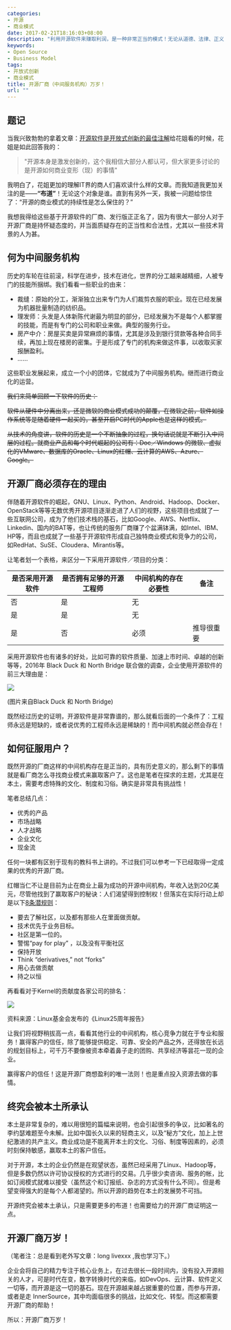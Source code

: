 ```yaml
---
categories:
- 开源
- 商业模式
date: 2017-02-21T18:16:03+08:00
description: "利用开源软件来赚取利润，是一种非常正当的模式！无论从道德、法律、正义，都是站得住脚的。但是商业模式堪忧的地方在于，此处的“市场规模”究竟能够容得下几家？而国人为何不买账？"
keywords:
- Open Source
- Business Model
tags:
- 开放式创新
- 商业模式
title: 开源厂商（中间服务机构）万岁！
url: ""
---
```

## 题记

当我兴致勃勃的拿着文章：[开源软件是开放式创新的最佳注解](/posts/the_way_of_open_source/naming_opensource_and_marketing_2/)给花姐看的时候，花姐是如此回答我的：

> "开源本身是激发创新的，这个我相信大部分人都认可，但大家更多讨论的是开源如何商业变形（现）的事情"

我明白了，花姐更加的理解IT界的商人们喜欢读什么样的文章。而我知道我更加关注的是——**“布道”**！无论这个对象是谁。直到有另外一天，我被一问题给惊住了：“开源的商业模式的持续性是怎么保住的？”

我想我得给这些基于开源软件的厂商、发行版正正名了，因为有很大一部分人对于开源厂商是持怀疑态度的，并当面质疑存在的正当性和合法性，尤其以一些技术背景的人为甚。

## 何为中间服务机构

历史的车轮在往前滚，科学在进步，技术在进化，世界的分工越来越精细，人被专门的技能所捆绑。我们看看一些职业的由来：

* 裁缝：原始的分工，渐渐独立出来专门为人们裁剪衣服的职业。现在已经发展为机器批量制造的纺织品。
* 理发师：头发是人体新陈代谢最为明显的部分，已经发展为不是每个人都掌握的技能，而是有专门的公司和职业来做。典型的服务行业。
* 房产中介：房屋买卖是异常麻烦的事情，尤其是涉及到银行贷款等各种合同手续，再加上现在楼房的密集。于是形成了专门的机构来做这件事，以收取买家报酬盈利。
* ......

这些职业发展起来，成立一个小的团体，它就成为了中间服务机构。继而进行商业化的运营。

~~我们来简单回顾一下软件的历史：~~

~~软件从硬件中分离出来，还是微软的商业模式成功的颠覆，在微软之前，软件如操作系统等是随着硬件一起买的，甚至开启PC时代的Apple也是这样的模式。~~

~~从技术的角度讲，软件的历史是一个不断抽象的过程，换句话说就是不断引入中间层的过程。就商业产品和每个时代崛起的公司有：Doc／Windows 的微软、虚拟化的VMware、数据库的Oracle、Linux的红帽、云计算的AWS、Azure、Google。~~

## 开源厂商必须存在的理由

伴随着开源软件的崛起，GNU、Linux、Python、Android、Hadoop、Docker、OpenStack等等无数优秀开源项目逐渐走进了人们的视野，这些项目也成就了一些互联网公司，成为了他们技术栈的基石，比如Google、AWS、Netflix、Linkedin、国内的BAT等，也让传统的服务厂商赚了个盆满钵满，如Intel、IBM、HP等，而且也成就了一些基于开源软件形成自己独特商业模式和竞争力的公司，如RedHat、SuSE、Cloudera、Mirantis等。

让笔者划一个表格，来区分一下采用开源软件／项目的分类：

|  是否采用开源软件    |   是否拥有足够的开源工程师  |中间机构的存在必要性 | 备注|
| -------------  | ------------- | -------------| -----|
|否|是|无||
|是|是|无||
|是|否|必须|推导很重要|

采用开源软件也有诸多的好处，比如可靠的软件质量、加速上市时间、卓越的创新等等，2016年 Black Duck 和 North Bridge 联合做的调查，企业使用开源软件的前三大理由是：

![](https://raw.githubusercontent.com/OCselected/ttoos/master/content/public/why_use_opensource.png)

(图片来自Black Duck 和 North Bridge)

既然经过历史的证明，开源软件是非常靠谱的，那么就看后面的一个条件了：工程师永远是短缺的，或者说优秀的工程师永远是稀缺的！而中间机构就必然会存在！

## 如何征服用户？

既然开源的厂商这样的中间机构存在是正当的，具有历史意义的，那么剩下的事情就是看厂商怎么寻找商业模式来赢取客户了。这也是笔者在探求的主题，尤其是在本土，需要考虑特殊的文化、制度和习俗。确实是非常具有挑战性！

笔者总结几点：

* 优秀的产品
* 市场战略
* 人才战略
* 企业文化
* 现金流

任何一块都有区别于现有的教科书上讲的。不过我们可以参考一下已经取得一定成果的优秀的开源厂商。

红帽当仁不让是目前为止在商业上最为成功的开源中间机构，年收入达到20亿美元，尽管他找到了赢取客户的秘诀：人们渴望得到控制权！但落实在实际行动上却是以下[8条潜规则](http://searchsoftwarequality.techtarget.com/blog/Software-Quality-Insights/Red-Hats-8-rules-of-successful-Open-Source)：

* 要去了解社区，以及都有那些人在里面做贡献。
* 技术优先于业务目标。
* 社区是第一位的。
* 警惕“pay for play” ，以及没有平衡社区
* 保持开放
* Think “derivatives,” not “forks”
* 用心去做贡献
* 持之以恒

再看看对于Kernel的贡献度各家公司的排名：

![](https://raw.githubusercontent.com/OCselected/ttoos/master/content/public/kernel_contrbuited_by_company.png)

资料来源：Linux基金会发布的《Linux25周年报告》

让我们将视野稍拔高一点，看看其他行业的中间机构，核心竞争力就在于专业和服务！赢得客户的信任，除了能够提供稳定、可靠、安全的产品之外，还得放在长远的规划目标上，可千万不要像被资本牵着鼻子走的团购、共享经济等昙花一现的企业。

赢得客户的信任！这是开源厂商想盈利的唯一法则！也是重点投入资源去做的事情。

## 终究会被本土所承认

本土是非常复杂的，难以用很短的篇幅来说明，也会引起很多的争议，比如著名的李约瑟难题至今未解。比如中国长久以来的轻商主义，以及“秘方”文化，加上上世纪激进的共产主义。商业成功是不能离开本土的文化、习俗、制度等因素的，必须时刻保持敏感，赢取本土的客户信任。

对于开源，本土的企业仍然是在观望状态，虽然已经采用了Linux、Hadoop等，但是多数仍然以许可协议授权的方式进行的交易。几乎很少卖咨询、服务的帐，比如订阅模式就难以接受（虽然这个和订报纸、杂志的方式没有什么不同）。但是希望变得强大的是每个人都渴望的。所以开源的趋势在本土的发展势不可挡。

开源终究会被本土承认，只是需要更多的布道！也需要给力的开源厂商证明这一点。

## 开源厂商万岁！

（笔者注：总是看到老外写文章：long livexxx ,我也学习下。）

企业会将自己的精力专注于核心业务上，在过去很长一段时间内，没有投入开源相关的人才，可是时代在变，数字转换时代的来临，如DevOps、云计算、软件定义一切等，而开源是这一切的基石。现在开源越来越占据重要的位置，而参与开源，或者是走 InnerSource，其中均面临很多的挑战，比如文化、转型。而这都需要开源厂商的帮助！

所以：开源厂商万岁！
